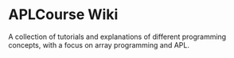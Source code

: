 # APLCourse Wiki

A collection of tutorials and explanations of different programming concepts, with a focus on array programming and APL.